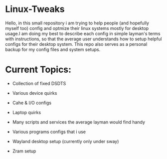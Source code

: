 # Linux-Tweaks

Hello, in this small repository i am trying to help people (and hopefully myself too) config and optmize their linux systems mostly for desktop usage.I am doing my best to describe each config in simple layman's terms with instructions, so that the average user understands how to setup helpful configs for their desktop system. This repo also serves as a personal backup for my config files and system setups.

# Current Topics:

* Collection of fixed DSDTS

* Various device quirks

* Cahe & I/O configs

* Laptop quirks

* Many scripts and services the average layman would find handy

* Various programs configs that i use

* Wayland desktop setup (currently only under sway)

* Zram setup

